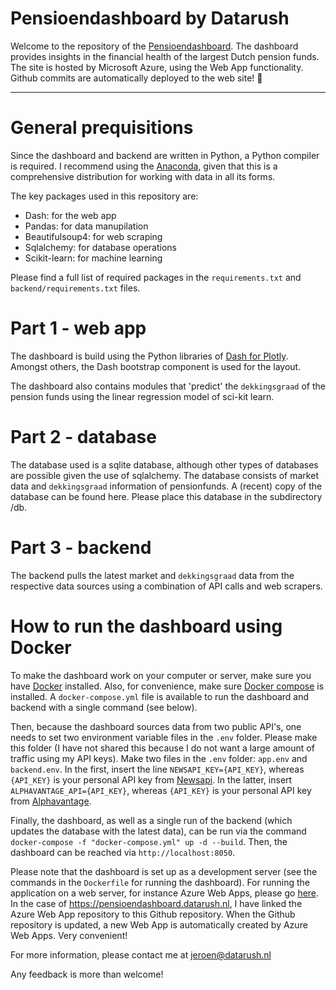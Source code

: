 # Pensioendashboard by Datarush

Welcome to the repository of the [Pensioendashboard](http://pensioendashboard.datarush.nl). The dashboard provides insights in the financial health of the largest Dutch pension funds. The site is hosted by Microsoft Azure, using the Web App functionality. Github commits are automatically deployed to the web site! :rocket:

---

# General prequisitions
Since the dashboard and backend are written in Python, a Python compiler is required. I recommend using the [Anaconda](https://www.anaconda.com/distribution/), given that this is a comprehensive distribution for working with data in all its forms.

The key packages used in this repository are:

- Dash: for the web app
- Pandas: for data manupilation
- Beautifulsoup4: for web scraping
- Sqlalchemy: for database operations
- Scikit-learn: for machine learning

Please find a full list of required packages in the `requirements.txt` and `backend/requirements.txt` files.

# Part 1 - web app
The dashboard is build using the Python libraries of [Dash for Plotly](https://dash.plotly.com). Amongst others, the Dash bootstrap component is used for the layout.

The dashboard also contains modules that 'predict' the `dekkingsgraad` of the pension funds using the linear regression model of sci-kit learn.

# Part 2 - database
The database used is a sqlite database, although other types of databases are possible given the use of sqlalchemy. The database consists of market data and `dekkingsgraad` information of pensionfunds.  A (recent) copy of the database can be found here. Please place this database in the subdirectory /db.

# Part 3 - backend
The backend pulls the latest market and `dekkingsgraad` data from the respective data sources using a combination of API calls and web scrapers. 

# How to run the dashboard using Docker
To make the dashboard work on your computer or server, make sure you have [Docker](https://docker.com) installed. Also, for convenience, make sure [Docker compose](https://docs.docker.com/compose/install/) is installed. A `docker-compose.yml` file is available to run the dashboard and backend with a single command (see below).

Then, because the dashboard sources data from two public API's, one needs to set two environment variable files in the `.env` folder. Please make this folder (I have not shared this because I do not want a large amount of traffic using my API keys). Make two files in the `.env` folder: `app.env` and `backend.env`. In the first, insert the line `NEWSAPI_KEY={API_KEY}`, whereas `{API_KEY}` is your personal API key from [Newsapi](https://newsapi.org/). In the latter, insert `ALPHAVANTAGE_API={API_KEY}`, whereas `{API_KEY}` is your personal API key from [Alphavantage](https://www.alphavantage.co/).

Finally, the dashboard, as well as a single run of the backend (which updates the database with the latest data), can be run via the command `docker-compose -f "docker-compose.yml" up -d --build`. Then, the dashboard can be reached via `http://localhost:8050`.

Please note that the dashboard is set up as a development server (see the commands in the `Dockerfile` for running the dashboard). For running the application on a web server, for instance Azure Web Apps, please go [here](https://docs.microsoft.com/en-us/azure/app-service/containers/quickstart-python?tabs=bash). In the case of https://pensioendashboard.datarush.nl, I have linked the Azure Web App repository to this Github repository. When the Github repository is updated, a new Web App is automatically created by Azure Web Apps. Very convenient!

For more information, please contact me at jeroen@datarush.nl

Any feedback is more than welcome!
